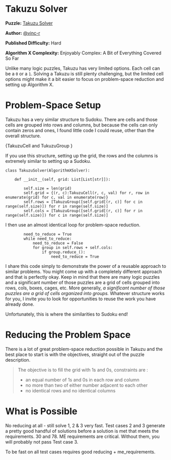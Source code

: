 # Takuzu Solver

__Puzzle:__ [Takuzu Solver](https://www.codingame.com/training/hard/takuzu-solver)

__Author:__ [@vinc-r](https://www.codingame.com/profile/fb82e6cef7c3f73e81256761a6cac2043494314)

__Published Difficulty:__ Hard

__Algorithm X Complexity:__ Enjoyably Complex: A Bit of Everything Covered So Far

Unlike many logic puzzles, Takuzu has very limited options. Each cell can be a `0` or a `1`. Solving a Takuzu is still plenty challenging, but the limited cell options might make it a bit easier to focus on problem-space reduction and setting up Algorithm X.

# Problem-Space Setup

Takuzu has a very similar structure to Sudoku. There are cells and those cells are grouped into rows and columns, but because the cells can only contain zeros and ones, I found little code I could reuse, other than the overall structure.

{TakuzuCell and TukuzuGroup }

If you use this structure, setting up the grid, the rows and the columns is extremely similar to setting up a Sudoku.


```
class TakuzuSolver(AlgorithmXSolver):

    def __init__(self, grid: List[List[str]]):

        self.size = len(grid)
        self.grid = {(r, c):TakuzuCell(r, c, val) for r, row in enumerate(grid) for c, val in enumerate(row)}
        self.rows = [TakuzuGroup([self.grid[(r, c)] for c in range(self.size)]) for r in range(self.size)]
        self.cols = [TakuzuGroup([self.grid[(r, c)] for r in range(self.size)]) for c in range(self.size)]
```

I then use an almost identical loop for problem-space reduction.


```
        need_to_reduce = True
        while need_to_reduce:
            need_to_reduce = False
            for group in self.rows + self.cols:
                if group.reduce_():
                    need_to_reduce = True
```

I share this code simply to demonstrate the power of a reusable approach to similar problems. You might come up with a completely different approach and that is perfectly okay. Keep in mind that there are many logic puzzles and a significant number of those puzzles are a grid of cells grouped into rows, cols, boxes, cages, etc. More generally,  _a significant number of those puzzles are a grid of cells organized into groups._ Whatever structure works for you, I invite you to look for opportunities to reuse the work you have already done.

 Unfortunately, this is where the similarities to Sudoku end!

# Reducing the Problem Space

There is a lot of great problem-space reduction possible in Takuzu and the best place to start is with the objectives, straight out of the puzzle description.
>The objective is to fill the grid with 1s and 0s, constraints are :
>- an equal number of 1s and 0s in each row and column
>- no more than two of either number adjacent to each other
>- no identical rows and no identical columns





# What is Possible

No reducing at all - still solve 1, 2 & 3 very fast. Test cases 2 and 3 generate a pretty good handful of solutions before a solution is met that meets the requirements. 30 and 78. ME requirements are critical. Without them, you will probably not pass Test case 3.

To be fast on all test cases requires good reducing + me_requirements.

